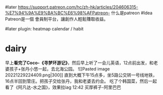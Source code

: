 #later  https://support.patreon.com/hc/zh-hk/articles/204606315-%E7%94%9A%E9%BA%BC%E6%98%AFPatreon-   什么是patreon  #Idea Patreon是一個 會員制平台，讓創作人輕鬆賺取收益。

#later plugin: heatmap calendar / habit 



# dairy
早上**看完了Coco-《寻梦环游记》**，然后早上听了一会儿英语，12点前出发，和老婆孩子+张丹小悠一起，去北海公园。
![[Pasted image 20221229224409.png|300]]
直到大概下午15点多，坐5路公交转一号线地铁，16点半回到管庄。把孩子交给张丹，我和老婆去约会。
吃了个韩国菜，然后一起看了《阿凡达-水之国》，效果拉iag
12:42 买厚裤子-阿里巴巴
